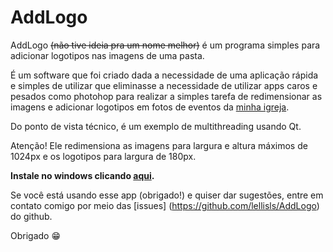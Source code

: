 # AddLogo
AddLogo ~~(não tive ideia pra um nome melhor)~~ é um programa simples para adicionar logotipos nas imagens de uma pasta.

É um software que foi criado dada a necessidade de uma aplicação rápida e simples de utilizar que eliminasse a necessidade de utilizar apps caros e pesados como photohop para realizar a simples tarefa de redimensionar as imagens e adicionar logotipos em fotos de eventos da [minha igreja](https://www.facebook.com/AtitudeSJC/).

Do ponto de vista técnico, é um exemplo de multithreading usando Qt.

Atenção! Ele redimensiona as imagens para largura e altura máximos de 1024px e os logotipos para largura de 180px.

**Instale no windows clicando [aqui](https://github.com/lellisls/AddLogo/blob/master/addlogo_installer.exe?raw=true).**

Se você está usando esse app (obrigado!) e quiser dar sugestões, entre em contato comigo por meio das [issues] (https://github.com/lellisls/AddLogo) do github.

Obrigado :grin:
